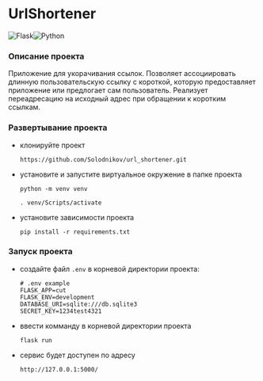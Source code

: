 # UrlShortener

![Flask](https://img.shields.io/badge/flask-%23000.svg?style=for-the-badge&logo=flask&logoColor=white)![Python](https://img.shields.io/badge/python-3670A0?style=for-the-badge&logo=python&logoColor=ffdd54)

### Описание проекта
Приложение для укорачивания ссылок. Позволяет ассоциировать длинную пользовательскую ссылку с короткой, которую предоставляет приложение или предлогает сам пользователь. Реализует переадресацию на исходный адрес при обращении к коротким ссылкам.

### Развертывание проекта

* клонируйте проект

   `https://github.com/Solodnikov/url_shortener.git`

* установите и запустите виртуальное окружение в папке проекта

    `python -m venv venv`

    `. venv/Scripts/activate`

* установите зависимости проекта

    `pip install -r requirements.txt`

### Запуск проекта

* создайте файл `.env` в корневой директории проекта:
    
    ```
    # .env example
    FLASK_APP=cut
    FLASK_ENV=development
    DATABASE_URI=sqlite:///db.sqlite3
    SECRET_KEY=1234test4321
    ```
* ввести комманду в корневой директории проекта

    `flask run`

* cервис будет доступен по адресу

    `http://127.0.0.1:5000/`
